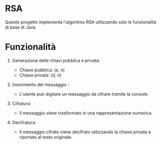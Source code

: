 # RSA

Questo progetto implementa l'algoritmo RSA utilizzando solo le funzionalità di base di Java.

# Funzionalità

1. Generazione delle chiavi pubblica e privata:
   - Chiave pubblica: (e, n)
   - Chiave privata: (d, n)

2. Inserimento del messaggio :
   - L'utente può digitare un messaggio da cifrare tramite la console.

3. Cifratura:
   - Il messaggio viene trasformato in una rappresentazione numerica.

4. Decifratura:
   - Il messaggio cifrato viene decifrato utilizzando la chiave privata e riportato al testo originale.
